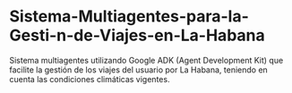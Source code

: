 # Sistema-Multiagentes-para-la-Gesti-n-de-Viajes-en-La-Habana
Sistema multiagentes utilizando Google ADK (Agent Development Kit) que facilite la gestión de los viajes del usuario por La Habana, teniendo en cuenta las condiciones climáticas vigentes.
